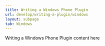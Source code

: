 ```yaml
---
title: Writing a Windows Phone Plugin
url: develop/writing-a-plugin/windows
layout: subpage
tab: Windows
---
```


Writing a Windows Phone Plugin content here
